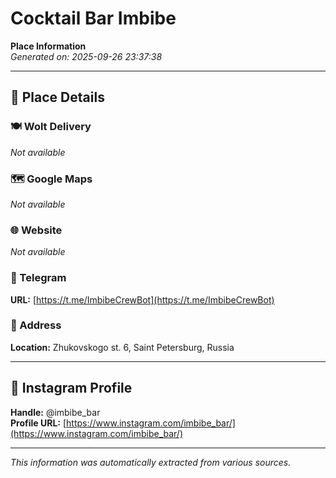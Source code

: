 # Cocktail Bar Imbibe

**Place Information**  
*Generated on: 2025-09-26 23:37:38*

---

## 📍 Place Details

### 🍽️ Wolt Delivery
*Not available*

### 🗺️ Google Maps
*Not available*

### 🌐 Website
*Not available*

### 📱 Telegram
**URL:** [https://t.me/ImbibeCrewBot](https://t.me/ImbibeCrewBot)

### 📍 Address
**Location:** Zhukovskogo st. 6, Saint Petersburg, Russia

---

## 🔗 Instagram Profile

**Handle:** @imbibe_bar  
**Profile URL:** [https://www.instagram.com/imbibe_bar/](https://www.instagram.com/imbibe_bar/)

---

*This information was automatically extracted from various sources.*
